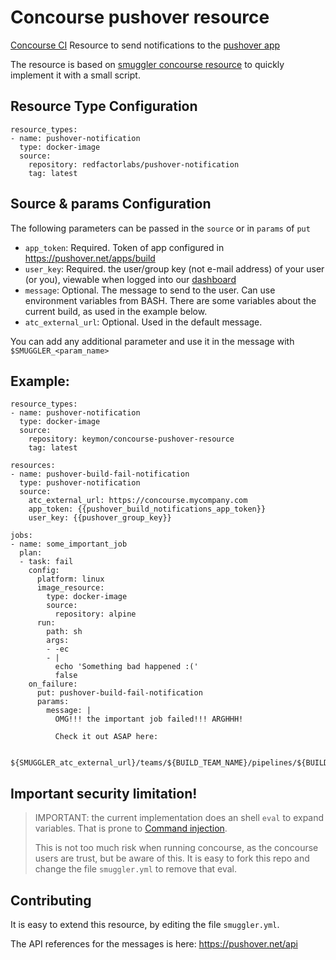 # Concourse pushover resource

[Concourse CI](https://concourse.ci) Resource to send notifications to the [pushover app](https://pushover.net/)

The resource is based on [smuggler concourse resource](https://github.com/redfactorlabs/concourse-smuggler-resource) to quickly implement it with a small script.

## Resource Type Configuration

```
resource_types:
- name: pushover-notification
  type: docker-image
  source:
    repository: redfactorlabs/pushover-notification
    tag: latest
```

## Source & params Configuration

The following parameters can be passed in the `source` or in `params` of `put`

 * `app_token`: Required. Token of app configured in https://pushover.net/apps/build
 * `user_key`: Required. the user/group key (not e-mail address) of your user (or you), viewable when logged into our [dashboard](https://pushover.net/dashboard)
 * `message`: Optional. The message to send to the user. Can use environment variables from BASH. There are some variables about the current build, as used in the example below.
 * `atc_external_url`: Optional. Used in the default message.

You can add any additional parameter and use it in the message with `$SMUGGLER_<param_name>`

## Example:

```
resource_types:
- name: pushover-notification
  type: docker-image
  source:
    repository: keymon/concourse-pushover-resource
    tag: latest

resources:
- name: pushover-build-fail-notification
  type: pushover-notification
  source:
    atc_external_url: https://concourse.mycompany.com
    app_token: {{pushover_build_notifications_app_token}}
    user_key: {{pushover_group_key}}

jobs:
- name: some_important_job
  plan:
  - task: fail
    config:
      platform: linux
      image_resource:
        type: docker-image
        source:
          repository: alpine
      run:
        path: sh
        args:
        - -ec
        - |
          echo 'Something bad happened :('
          false
    on_failure:
      put: pushover-build-fail-notification
      params:
        message: |
          OMG!!! the important job failed!!! ARGHHH!

          Check it out ASAP here:

          ${SMUGGLER_atc_external_url}/teams/${BUILD_TEAM_NAME}/pipelines/${BUILD_PIPELINE_NAME}/builds/${BUILD_NAME}
```

## Important security limitation!

> IMPORTANT: the current implementation does an shell `eval` to expand variables.
> That is prone to [Command injection](https://www.owasp.org/index.php/Command_Injection).
>
> This is not too much risk when running concourse, as the concourse users are trust, but
> be aware of this.  It is easy to fork this repo and change the file `smuggler.yml` to
> remove that eval.

## Contributing

It is easy to extend this resource, by editing the file `smuggler.yml`.

The API references for the messages is here: https://pushover.net/api
